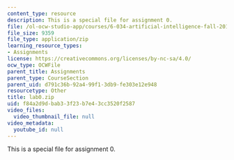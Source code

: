 ```yaml
---
content_type: resource
description: This is a special file for assignment 0.
file: /ol-ocw-studio-app/courses/6-034-artificial-intelligence-fall-2010/f84a2d9dbab33f23b7e43cc3520f2587_lab0.zip
file_size: 9359
file_type: application/zip
learning_resource_types:
- Assignments
license: https://creativecommons.org/licenses/by-nc-sa/4.0/
ocw_type: OCWFile
parent_title: Assignments
parent_type: CourseSection
parent_uid: d791c36b-92a4-99f1-3db9-fe303e12e948
resourcetype: Other
title: lab0.zip
uid: f84a2d9d-bab3-3f23-b7e4-3cc3520f2587
video_files:
  video_thumbnail_file: null
video_metadata:
  youtube_id: null
---
```

This is a special file for assignment 0.